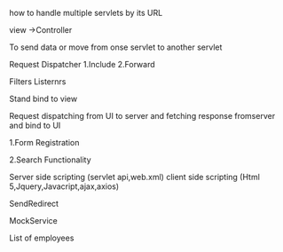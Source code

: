 how to handle multiple servlets by its URL

view  ->Controller

To send data or move from onse servlet to another servlet

Request Dispatcher
1.Include
2.Forward

Filters
Listernrs


Stand bind to view

Request dispatching from UI to server and fetching response fromserver and bind to UI

1.Form Registration

2.Search Functionality

Server side scripting (servlet api,web.xml)
client side scripting (Html 5,Jquery,Javacript,ajax,axios)

SendRedirect

MockService

List of employees